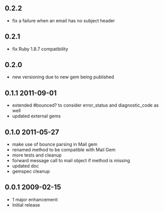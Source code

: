 ## 0.2.2

* fix a failure when an email has no subject header

## 0.2.1

* fix Ruby 1.8.7 compatibility

## 0.2.0

* new versioning due to new gem being published

## 0.1.1 2011-09-01

* extended #bounced? to consider error_status and diagnostic_code as well
* updated external gems

## 0.1.0 2011-05-27

* make use of bounce parsing in Mail gem
* renamed method to be compatible with Mail Gem
* more tests and cleanup
* forward message call to mail object if method is missing
* updated doc
* gemspec cleanup

## 0.0.1 2009-02-15

* 1 major enhancement:
* Initial release
